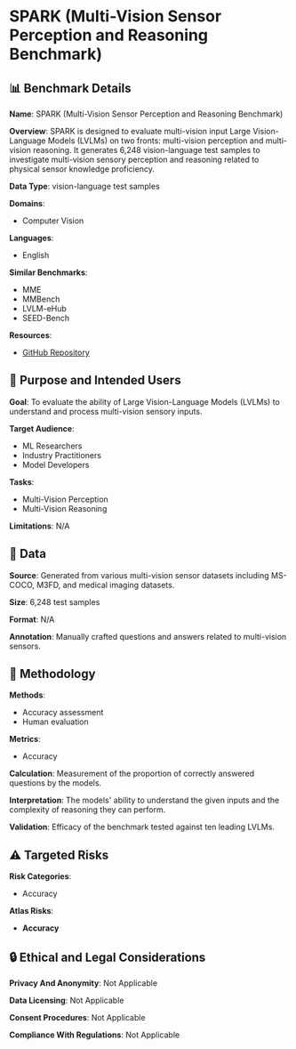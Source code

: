 # SPARK (Multi-Vision Sensor Perception and Reasoning Benchmark)

## 📊 Benchmark Details

**Name**: SPARK (Multi-Vision Sensor Perception and Reasoning Benchmark)

**Overview**: SPARK is designed to evaluate multi-vision input Large Vision-Language Models (LVLMs) on two fronts: multi-vision perception and multi-vision reasoning. It generates 6,248 vision-language test samples to investigate multi-vision sensory perception and reasoning related to physical sensor knowledge proficiency.

**Data Type**: vision-language test samples

**Domains**:
- Computer Vision

**Languages**:
- English

**Similar Benchmarks**:
- MME
- MMBench
- LVLM-eHub
- SEED-Bench

**Resources**:
- [GitHub Repository](https://github.com/top-yun/SPARK)

## 🎯 Purpose and Intended Users

**Goal**: To evaluate the ability of Large Vision-Language Models (LVLMs) to understand and process multi-vision sensory inputs.

**Target Audience**:
- ML Researchers
- Industry Practitioners
- Model Developers

**Tasks**:
- Multi-Vision Perception
- Multi-Vision Reasoning

**Limitations**: N/A

## 💾 Data

**Source**: Generated from various multi-vision sensor datasets including MS-COCO, M3FD, and medical imaging datasets.

**Size**: 6,248 test samples

**Format**: N/A

**Annotation**: Manually crafted questions and answers related to multi-vision sensors.

## 🔬 Methodology

**Methods**:
- Accuracy assessment
- Human evaluation

**Metrics**:
- Accuracy

**Calculation**: Measurement of the proportion of correctly answered questions by the models.

**Interpretation**: The models' ability to understand the given inputs and the complexity of reasoning they can perform.

**Validation**: Efficacy of the benchmark tested against ten leading LVLMs.

## ⚠️ Targeted Risks

**Risk Categories**:
- Accuracy

**Atlas Risks**:
- **Accuracy**

## 🔒 Ethical and Legal Considerations

**Privacy And Anonymity**: Not Applicable

**Data Licensing**: Not Applicable

**Consent Procedures**: Not Applicable

**Compliance With Regulations**: Not Applicable
